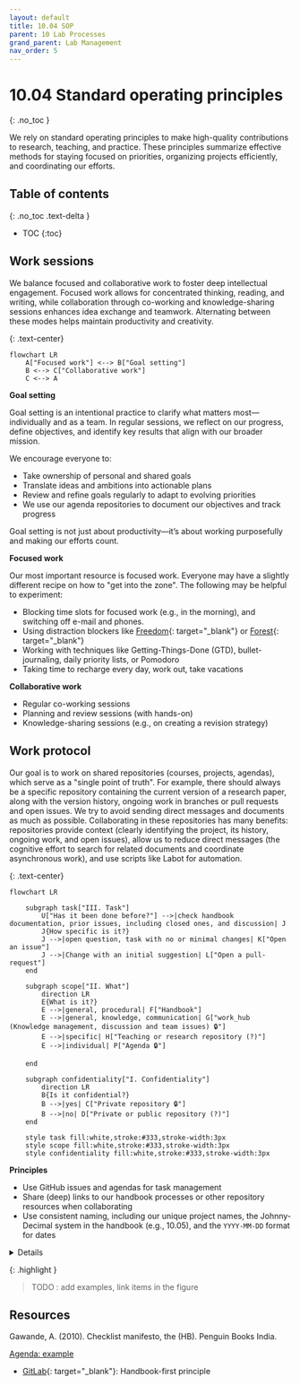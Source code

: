 ```yaml
---
layout: default
title: 10.04 SOP
parent: 10 Lab Processes
grand_parent: Lab Management
nav_order: 5
---
```


# 10.04 Standard operating principles
{: .no_toc }

We rely on standard operating principles to make high-quality contributions to research, teaching, and practice.
These principles summarize effective methods for staying focused on priorities, organizing projects efficiently, and coordinating our efforts.

## Table of contents
{: .no_toc .text-delta }

- TOC
{:toc}

<!--
Each principle has one of the following states:

- **Core**: Fundamental principles that are essential to the team's success and should generally be adhered to.
- **Recommended**: Practices that are highly encouraged because they provide significant benefits but are not strictly necessary.
- **Experimental**: Ideas or practices currently under trial to assess their value and suitability for long-term adoption.

| **Principle**                                                               | **Status**  |
|-----------------------------------------------------------------------------|-------------|
| [Work sessions](#work-sessions)                                             | Core        |
| [Work protocol](#work-protocol)                                             | Recommended |
| [Share Deep Links](#sharing-with-deep-links)                                | Core        |
| [Organizing with Agendas](#organizing-with-agendas)                         | Recommended |


| **Team**                | [Sharing Contents and Research Results Effectively](#sharing-contents-and-research-results-effectively)        | Recommended |
| **Individually**        | [Optimize Tools and Processes](#optimizing-tools-and-processes)                                                | Recommended |
| **Team**                | [**Efficient and Well-Documented Meetings**](#efficient-and-well-documented-meetings)                                    | Recommended |
| **Team**                | [**Netiquette for Respectful and Effective Communication**](#netiquette-for-respectful-and-effective-communication)      | Mandatory   |
| **Team**                | [**Mentoring and Continuous Learning**](#mentoring-and-continuous-learning)                                              | Recommended |
| **Team**                | [**Effective Use of Channels and Media**](#effective-use-of-channels-and-media)                                          | Recommended |
-->

## Work sessions

We balance focused and collaborative work to foster deep intellectual engagement.
Focused work allows for concentrated thinking, reading, and writing, while collaboration through co-working and knowledge-sharing sessions enhances idea exchange and teamwork.
Alternating between these modes helps maintain productivity and creativity.

{: .text-center}
```mermaid
flowchart LR
    A["Focused work"] <--> B["Goal setting"]
    B <--> C["Collaborative work"]
    C <--> A
```

**Goal setting**

Goal setting is an intentional practice to clarify what matters most—individually and as a team.
In regular sessions, we reflect on our progress, define objectives, and identify key results that align with our broader mission.

We encourage everyone to:

- Take ownership of personal and shared goals
- Translate ideas and ambitions into actionable plans
- Review and refine goals regularly to adapt to evolving priorities
- We use our agenda repositories to document our objectives and track progress

Goal setting is not just about productivity—it’s about working purposefully and making our efforts count.

**Focused work**

Our most important resource is focused work. Everyone may have a slightly different recipe on how to "get into the zone".
The following may be helpful to experiment:

- Blocking time slots for focused work (e.g., in the morning), and switching off e-mail and phones.
- Using distraction blockers like [Freedom](https://freedom.to/){: target="_blank"} or [Forest](https://www.forestapp.cc/){: target="_blank"}
- Working with techniques like Getting-Things-Done (GTD), bullet-journaling, daily priority lists, or Pomodoro
- Taking time to recharge every day, work out, take vacations

<!-- e.g., OS/Codespace VM -->

**Collaborative work**

- Regular co-working sessions
- Planning and review sessions (with hands-on)
- Knowledge-sharing sessions (e.g., on creating a revision strategy)

## Work protocol

Our goal is to work on shared repositories (courses, projects, agendas), which serve as a "single point of truth".
For example, there should always be a specific repository containing the current version of a research paper, along with the version history, ongoing work in branches or pull requests and open issues.
We try to avoid sending direct messages and documents as much as possible.
Collaborating in these repositories has many benefits: repositories provide context (clearly identifying the project, its history, ongoing work, and open issues), allow us to reduce direct messages (the cognitive effort to search for related documents and coordinate asynchronous work), and use scripts like Labot for automation.

{: .text-center}
```mermaid
flowchart LR

    subgraph task["III. Task"]
        U["Has it been done before?"] -->|check handbook documentation, prior issues, including closed ones, and discussion| J
        J{How specific is it?}
        J -->|open question, task with no or minimal changes| K["Open an issue"]
        J -->|Change with an initial suggestion| L["Open a pull-request"]
    end

    subgraph scope["II. What"]
        direction LR
        E{What is it?}
        E -->|general, procedural| F["Handbook"]
        E -->|general, knowledge, communication| G["work_hub (Knowledge management, discussion and team issues) 🔒"]
        E -->|specific| H["Teaching or research repository (?)"]
        E -->|individual| P["Agenda 🔒"]

    end

    subgraph confidentiality["I. Confidentiality"]
        direction LR
        B{Is it confidential?}
        B -->|yes| C["Private repository 🔒"]
        B -->|no| D["Private or public repository (?)"]
    end

    style task fill:white,stroke:#333,stroke-width:3px
    style scope fill:white,stroke:#333,stroke-width:3px
    style confidentiality fill:white,stroke:#333,stroke-width:3px
```

**Principles**

- Use GitHub issues and agendas for task management
- Share (deep) links to our handbook processes or other repository resources when collaborating
- Use consistent naming, including our unique project names, the Johnny-Decimal system in the handbook (e.g., 10.05), and the `YYYY-MM-DD` format for dates

<details>
  <summary>Details</summary>

    <h2>GitHub issues for task management</h2>

    <p>We use <strong>one system</strong> to manage tasks: GitHub (issues). Issues offer a continuous thread for a given task with several advantages:</p>

    <ul>
    <li>All task-related information is collected in one place</li>
    <li>We can link other resources or upload files</li>
    <li>We can mention others (e.g., <code>@geritwagner</code>: can you help me with ...?), asking them to contribute</li>
    <li>We can work on shared issues with colleagues, but also with external stakeholders, such as researchers from other universities or students</li>
    <li>Issues can be linked to pull requests</li>
    <li>We can share (deep) links to issues, giving recipients context on the task (unlike e-mails where finding context can be time-consuming)</li>
    <li>GitHub offers templates to structure recurring tasks</li>
    <li>It is easy to write scripts that access, create, or contribute to issues</li>
    <li>Closed issues offer a historical record of past decisions and work procedures</li>
    </ul>

    <h3>Best practices:</h3>

    <ul>
    <li>Carefully decide in which repository the issues should be created. Issues are specific to a repository and have the same visibility (private or public).</li>
    <li>Mention colleagues instead of writing a separate e-mail.</li>
    <li>Regularly check GitHub's overview of all <a href="https://github.com/issues/assigned" target="_blank">open issues assigned to you or with mentions</a>.</li>
    </ul>

    <h2>Agendas</h2>

    <p>To facilitate planning and collaboration, we work with agenda repositories. An agenda repository is a shared GitHub repository with a README.md file to keep track of meeting notes, TODOs, and items to discuss. It is one place to keep track of information that can be linked and edited by all participants.</p>

    <p>Example repository: <a href="https://github.com/digital-work-lab/agenda-adam-eva">https://github.com/digital-work-lab/agenda-adam-eva</a> or <a href="https://gitlab.com/rayana/plan/">example: rayana</a></p>

    <pre>
    <code># Agenda: Adam - Eva

    Regular meeting:

    - Time: ...
    - Location: ...

    ## Items to discuss

    - item

    ## Log

    ### CW 1

    - meeting note
    </code>
    </pre>

    <h3>Sharing with deep links</h3>

    <p>A <strong>deep link</strong> is a URL that points directly to specific content within a page, rather than to the general page or document itself. This allows users to access the exact information or context they need without having to navigate or search within the broader resource.</p>

    <p>Examples of deep links:</p>
    <ul>
    <li><strong>Specific element in our handbook:</strong><br>
        <a href="https://digital-work-lab.github.io/handbook/docs/20-research/20_processes/20.32.revision.html#expected-outcome">https://digital-work-lab.github.io/handbook/docs/20-research/20_processes/20.32.revision.html#expected-outcome</a></li>
    <li><strong>Selected slide in our project:</strong><br>
        <a href="https://digital-work-lab.github.io/open-source-project/output/05-best_practice.html#technical-setup">https://digital-work-lab.github.io/open-source-project/output/05-best_practice.html#technical-setup</a></li>
    <li><strong>A comment in an issue discussion:</strong><br>
        <a href="https://github.com/digital-work-lab/digital-work-lecture/issues/8#issuecomment-2199793685">https://github.com/digital-work-lab/digital-work-lecture/issues/8#issuecomment-2199793685</a></li>
    </ul>

    <h4>How to create a deep link:</h4>

    <ul>
    <li>Click on the anchor and copy the URL:</li>
    <img src="../../../assets/images/deep-link-handbook.gif" alt="deep-link example">

    <li>In slides, add the title after the <code>#</code>:</li>
    <img src="../../../assets/images/deep-link-slides.gif" alt="deep-link example">
    </ul>

    <strong>Why Use Deep Links</strong>
    <ol>
    <li><strong>Precision and Clarity</strong>: 
        Deep links provide targeted access to relevant content, which reduces ambiguity and ensures recipients understand the exact context being referenced.
    </li>
    <li><strong>Improved Collaboration</strong>: 
        Sharing specific parts of documents or discussions encourages grounded and focused discussions, avoiding the inefficiency of reading or interpreting an entire document.
    </li>
    <li><strong>Asynchronous Workflows</strong>: 
        Deep links support modern collaborative practices by making resources easy to share, revisit, and update over time without additional explanation or redundant actions.
    </li>
    <li><strong>Enhanced Discoverability</strong>: 
        They create a networked "knowledge graph," allowing users to explore related information seamlessly through interconnected resources.
    </li>
    <li><strong>Time and Effort Savings</strong>: 
        By bypassing the need to search within a page, deep links save time for all collaborators.
    </li>
    </ol>
    <p>
    See Ben Balter's <a href="https://ben.balter.com/2015/11/18/tools-to-empower-open-collaboration/" target="_blank">post</a>.
    </p>

    <h3>Sharing contents and research results</h3>

    <ul>
    <li><strong>Work iteratively:</strong> Always write and share bullet points before writing paragraphs.</li>
    <li><strong>Agree on short names for research projects:</strong> For example, use names like BibDedupe or GitIntro. Short names should be related to the topic, not the target journal (avoid referring to "the MISQ paper").</li>
    <li>To facilitate sharing, ensure that projects, contents, and processes are <strong>linkable</strong> and <strong>editable</strong> (e.g., in a thesis repository on GitHub, a link to the meeting notes can be shared, and thesis advisors can directly suggest modifications).</li>
    <li>Questions related to our processes should be answered by sharing a link instead of answering the same question multiple times (e.g., <a href="10.07.markdown.html#slides">here</a> are our guidelines for creating markdown slides).</li>
    <li>Before the publication of results, research data (including code, interview data, and manuscripts) should be kept private.</li>
    <li>Coordinate with your team on whether and when a shared repository will be available to the public and set a clear time frame to avoid misunderstandings.</li>
    </ul>

</details>

{: .highlight }
> TODO : add examples, link items in the figure

## Resources

Gawande, A. (2010). Checklist manifesto, the (HB). Penguin Books India.

[Agenda: example](https://gitlab.com/rayana/plan/)

- [GitLab](https://handbook.gitlab.com/handbook/company/culture/all-remote/handbook-first/){: target="_blank"}: Handbook-first principle
